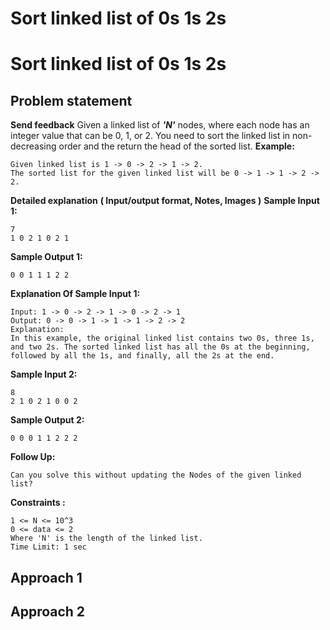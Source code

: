 # Sort linked list of 0s 1s 2s

# Sort linked list of 0s 1s 2s
## **Problem statement**
**Send feedback**
Given a linked list of ***'N'*** nodes, where each node has an integer value that can be 0, 1, or 2. You need to sort the linked list in non-decreasing order and the return the head of the sorted list.
**Example:**
```
Given linked list is 1 -> 0 -> 2 -> 1 -> 2.
The sorted list for the given linked list will be 0 -> 1 -> 1 -> 2 -> 2.
```
**Detailed explanation**
**( Input/output format, Notes, Images )**
**Sample Input 1:**
```
7
1 0 2 1 0 2 1
```
**Sample Output 1:**
```
0 0 1 1 1 2 2
```
**Explanation Of Sample Input 1:**
```
Input: 1 -> 0 -> 2 -> 1 -> 0 -> 2 -> 1
Output: 0 -> 0 -> 1 -> 1 -> 1 -> 2 -> 2
Explanation:
In this example, the original linked list contains two 0s, three 1s, and two 2s. The sorted linked list has all the 0s at the beginning, followed by all the 1s, and finally, all the 2s at the end.
```
**Sample Input 2:**
```
8
2 1 0 2 1 0 0 2
```
**Sample Output 2:**
```
0 0 0 1 1 2 2 2
```
**Follow Up:**
```
Can you solve this without updating the Nodes of the given linked list?
```
**Constraints :**
```
1 <= N <= 10^3
0 <= data <= 2
Where 'N' is the length of the linked list.
Time Limit: 1 sec
```
## Approach 1
## Approach 2
